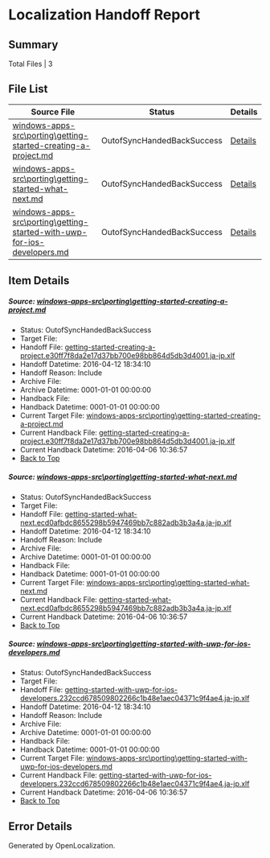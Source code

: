 # <a name='report-top'></a> Localization Handoff Report

## Summary
 Total Files | 3

## File List
 Source File | Status | Details 
 ----------- | ------ | ------- 
 [windows-apps-src\porting\getting-started-creating-a-project.md](https://github.com/Microsoft/windows-apps/blob/592201a14f2cccfcb8db962f25633af855f2a3a1/windows-apps-src/porting/getting-started-creating-a-project.md) | OutofSyncHandedBackSuccess | [Details](#6f6226ca3e4d50e1a8cd206e0c044148325770843278)
 [windows-apps-src\porting\getting-started-what-next.md](https://github.com/Microsoft/windows-apps/blob/592201a14f2cccfcb8db962f25633af855f2a3a1/windows-apps-src/porting/getting-started-what-next.md) | OutofSyncHandedBackSuccess | [Details](#dcbbc69eda6ee11c0b03f76a3e9ec6826f83a2333281)
 [windows-apps-src\porting\getting-started-with-uwp-for-ios-developers.md](https://github.com/Microsoft/windows-apps/blob/592201a14f2cccfcb8db962f25633af855f2a3a1/windows-apps-src/porting/getting-started-with-uwp-for-ios-developers.md) | OutofSyncHandedBackSuccess | [Details](#7e0842c010f733558436564d0aa9f5a09fca22393282)

## Item Details
##### <a name='6f6226ca3e4d50e1a8cd206e0c044148325770843278'></a> Source: [windows-apps-src\porting\getting-started-creating-a-project.md](https://github.com/Microsoft/windows-apps/blob/592201a14f2cccfcb8db962f25633af855f2a3a1/windows-apps-src/porting/getting-started-creating-a-project.md)
* Status: OutofSyncHandedBackSuccess
* Target File: 
* Handoff File: [getting-started-creating-a-project.e30ff7f8da2e17d37bb700e98bb864d5db3d4001.ja-jp.xlf](https://github.com/Microsoft/WDG.handoff/blob/5012e68ad3e38e91759a6a3d6531fbc585d19aca/ol-handoff/Microsoft/windows-apps.ja-jp/master/getting-started-creating-a-project.e30ff7f8da2e17d37bb700e98bb864d5db3d4001.ja-jp.xlf)
* Handoff Datetime: 2016-04-12 18:34:10
* Handoff Reason: Include
* Archive File: 
* Archive Datetime: 0001-01-01 00:00:00
* Handback File: 
* Handback Datetime: 0001-01-01 00:00:00
* Current Target File: [windows-apps-src\porting\getting-started-creating-a-project.md](https://github.com/Microsoft/windows-apps.ja-jp/blob/dee4c3324ead0690fa3e447fd7f5085331d0784d/windows-apps-src/porting/getting-started-creating-a-project.md)
* Current Handback File: [getting-started-creating-a-project.e30ff7f8da2e17d37bb700e98bb864d5db3d4001.ja-jp.xlf](https://github.com/Microsoft/WDG.handback/blob/2a1ec2256b9610dcd43bcd242bd11a0ec6af4104/ol-handback/Microsoft/windows-apps.ja-jp/master/getting-started-creating-a-project.e30ff7f8da2e17d37bb700e98bb864d5db3d4001.ja-jp.xlf)
* Current Handback Datetime: 2016-04-06 10:36:57
* [Back to Top](#report-top)

##### <a name='dcbbc69eda6ee11c0b03f76a3e9ec6826f83a2333281'></a> Source: [windows-apps-src\porting\getting-started-what-next.md](https://github.com/Microsoft/windows-apps/blob/592201a14f2cccfcb8db962f25633af855f2a3a1/windows-apps-src/porting/getting-started-what-next.md)
* Status: OutofSyncHandedBackSuccess
* Target File: 
* Handoff File: [getting-started-what-next.ecd0afbdc8655298b5947469bb7c882adb3b3a4a.ja-jp.xlf](https://github.com/Microsoft/WDG.handoff/blob/5012e68ad3e38e91759a6a3d6531fbc585d19aca/ol-handoff/Microsoft/windows-apps.ja-jp/master/getting-started-what-next.ecd0afbdc8655298b5947469bb7c882adb3b3a4a.ja-jp.xlf)
* Handoff Datetime: 2016-04-12 18:34:10
* Handoff Reason: Include
* Archive File: 
* Archive Datetime: 0001-01-01 00:00:00
* Handback File: 
* Handback Datetime: 0001-01-01 00:00:00
* Current Target File: [windows-apps-src\porting\getting-started-what-next.md](https://github.com/Microsoft/windows-apps.ja-jp/blob/dee4c3324ead0690fa3e447fd7f5085331d0784d/windows-apps-src/porting/getting-started-what-next.md)
* Current Handback File: [getting-started-what-next.ecd0afbdc8655298b5947469bb7c882adb3b3a4a.ja-jp.xlf](https://github.com/Microsoft/WDG.handback/blob/2a1ec2256b9610dcd43bcd242bd11a0ec6af4104/ol-handback/Microsoft/windows-apps.ja-jp/master/getting-started-what-next.ecd0afbdc8655298b5947469bb7c882adb3b3a4a.ja-jp.xlf)
* Current Handback Datetime: 2016-04-06 10:36:57
* [Back to Top](#report-top)

##### <a name='7e0842c010f733558436564d0aa9f5a09fca22393282'></a> Source: [windows-apps-src\porting\getting-started-with-uwp-for-ios-developers.md](https://github.com/Microsoft/windows-apps/blob/592201a14f2cccfcb8db962f25633af855f2a3a1/windows-apps-src/porting/getting-started-with-uwp-for-ios-developers.md)
* Status: OutofSyncHandedBackSuccess
* Target File: 
* Handoff File: [getting-started-with-uwp-for-ios-developers.232ccd678509802266c1b48e1aec04371c9f4ae4.ja-jp.xlf](https://github.com/Microsoft/WDG.handoff/blob/5012e68ad3e38e91759a6a3d6531fbc585d19aca/ol-handoff/Microsoft/windows-apps.ja-jp/master/getting-started-with-uwp-for-ios-developers.232ccd678509802266c1b48e1aec04371c9f4ae4.ja-jp.xlf)
* Handoff Datetime: 2016-04-12 18:34:10
* Handoff Reason: Include
* Archive File: 
* Archive Datetime: 0001-01-01 00:00:00
* Handback File: 
* Handback Datetime: 0001-01-01 00:00:00
* Current Target File: [windows-apps-src\porting\getting-started-with-uwp-for-ios-developers.md](https://github.com/Microsoft/windows-apps.ja-jp/blob/dee4c3324ead0690fa3e447fd7f5085331d0784d/windows-apps-src/porting/getting-started-with-uwp-for-ios-developers.md)
* Current Handback File: [getting-started-with-uwp-for-ios-developers.232ccd678509802266c1b48e1aec04371c9f4ae4.ja-jp.xlf](https://github.com/Microsoft/WDG.handback/blob/2a1ec2256b9610dcd43bcd242bd11a0ec6af4104/ol-handback/Microsoft/windows-apps.ja-jp/master/getting-started-with-uwp-for-ios-developers.232ccd678509802266c1b48e1aec04371c9f4ae4.ja-jp.xlf)
* Current Handback Datetime: 2016-04-06 10:36:57
* [Back to Top](#report-top)


## Error Details

Generated by OpenLocalization.
